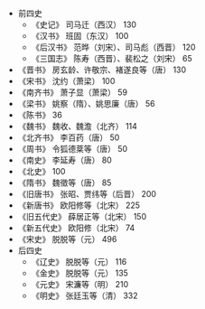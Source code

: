- 前四史
	- 《史记》	司马迁（西汉）	130
	- 《汉书》	班固（东汉）	100
	- 《后汉书》	范晔（刘宋）、司马彪（西晋）	120
	- 《三国志》	陈寿（西晋）、裴松之（刘宋）	65
- 《晋书》	房玄龄、许敬宗、褚遂良等（唐）	130
- 《宋书》	沈约（萧梁）	100
- 《南齐书》	萧子显（萧梁）	59
- 《梁书》	姚察（隋）、姚思廉（唐）	56
- 《陈书》	36
- 《魏书》	魏收、魏澹（北齐）	114
- 《北齐书》	李百药（唐）	50
- 《周书》	令狐德棻等（唐）	50
- 《南史》	李延寿（唐）	80
- 《北史》	100
- 《隋书》	魏徵等（唐）	85
- 《旧唐书》	张昭、贾纬等（后晋）	200
- 《新唐书》	欧阳修等（北宋）	225
- 《旧五代史》	薛居正等（北宋）	150
- 《新五代史》	欧阳修（北宋）	74
- 《宋史》	脱脱等（元）	496
- 后四史
	- 《辽史》	脱脱等（元）   116
	- 《金史》	脱脱等（元）   135
	- 《元史》	宋濂等（明）	210
	- 《明史》	张廷玉等（清）	332